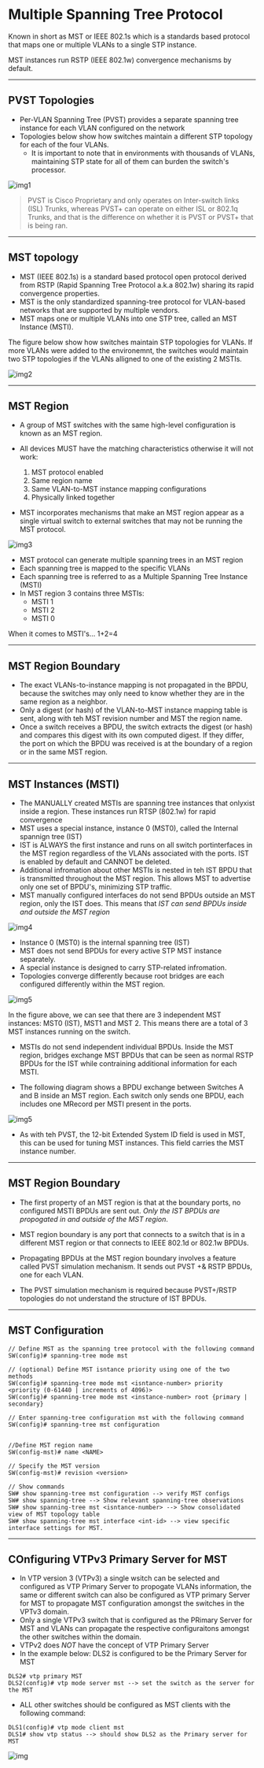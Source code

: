 # Multiple Spanning Tree Protocol

Known in short as MST or IEEE 802.1s which is a standards based protocol that maps one or multiple VLANs to a single STP instance.

MST instances run RSTP (IEEE 802.1w) convergence mechanisms by default.

---- 

## PVST Topologies

- Per-VLAN Spanning Tree (PVST) provides a separate spanning tree instance for each VLAN configured on the network
- Topologies below show how switches maintain a different STP topology for each of the four VLANs.
	- It is important to note that in environments with thousands of VLANs, maintaining STP state for all of them can burden the switch's processor.
	
![img1](img/M3-1.png)

> PVST is Cisco Proprietary and only operates on Inter-switch links (ISL) Trunks, whereas PVST+ can operate on either ISL or 802.1q Trunks, and that is the difference on whether it is PVST or PVST+ that is being ran.

----

## MST topology

- MST (IEEE 802.1s) is a standard based protocol open protocol derived from RSTP (Rapid Spanning Tree Protocol a.k.a 802.1w) sharing its rapid convergence properties.
- MST is the only standardized spanning-tree protocol for VLAN-based networks that are supported by multiple vendors.
- MST maps one or multiple VLANs into one STP tree, called an MST Instance (MSTI).

The figure below show how switches maintain STP topologies for VLANs. If more VLANs were added to the environemnt, the switches would maintain two STP topologies if the VLANs alligned to one of the existing 2 MSTIs.

![img2](img/M3-2.png)

----

## MST Region

- A group of MST switches with the same high-level configuration is known as an MST region.
- All devices MUST have the matching characteristics otherwise it will not work:
	1. MST protocol enabled
	2. Same region name
	4. Same VLAN-to-MST instance mapping configurations
	5. Physically linked together
	
- MST incorporates mechanisms that make an MST region appear as a single virtual switch to external switches that may not be running the MST protocol.

![img3](img/M3-3.png)

- MST protocol can generate multiple spanning trees in an MST region
- Each spanning tree is mapped to the specific VLANs
- Each spanning tree is referred to as a Multiple Spanning Tree Instance (MSTI)
- In MST region 3 contains three MSTIs:
	- MSTI 1
	- MSTI 2
	- MSTI 0 
	
When it comes to MSTI's... 1+2=4

----

## MST Region Boundary

- The exact VLANs-to-instance mapping is not propagated in the BPDU, because the switches may only need to know whether they are in the same region as a neighbor.
- Only a digest (or hash) of the VLAN-to-MST instance mapping table is sent, along with teh MST revision number and MST the region name.
- Once a switch receives a BPDU, the switch extracts the digest (or hash) and compares this digest with its own computed digest. If they differ, the port on which the BPDU was received is at the boundary of a region or in the same MST region.

----

## MST Instances (MSTI)

- The MANUALLY created MSTIs are spanning tree instances that onlyxist inside a region. These instances run RTSP (802.1w) for rapid convergence
- MST uses a special instance, instance 0 (MST0), called the Internal spannign tree (IST)
- IST is ALWAYS the first instance and runs on all switch portinterfaces in the MST region regardless of the VLANs associated with the ports. IST is enabled by default and CANNOT be deleted.
- Additional infromation about other MSTIs is nested in teh IST BPDU that is transmitted throughout the MST region. This allows MST to advertise only one set of BPDU's, minimizing STP traffic.
- MST manually configured interfaces do not send BPDUs outside an MST region, only the IST does. This means that *IST can send BPDUs inside and outside the MST region*

![img4](img/M3-4.png)

- Instance 0 (MST0) is the internal spanning tree (IST)
- MST does not send BPDUs for every active STP MST instance separately.
- A special instance is designed to carry STP-related infromation.
- Topologies converge differently because root bridges are each configured differently within the MST region.

![img5](img/M3-5.png)

In the figure above, we can see that there are 3 independent MST instances: MST0 (IST), MST1 and MST 2. This means there are a total of 3 MST instances running on the switch.

- MSTIs do not send independent individual BPDUs. Inside the MST region, bridges exchange MST BPDUs that can be seen as normal RSTP BPDUs for the IST while contraining additional information for each MSTI.

- The following diagram shows a BPDU exchange between Switches A and B inside an MST region. Each switch only sends one BPDU, each includes one MRecord per MSTI present in the ports.

![img5](img/M3-6.png)

- As with teh PVST, the 12-bit Extended System ID field is used in MST, this can be used for tuning MST instances. This field carries the MST instance number.

----

## MST Region Boundary 

- The first property of an MST region is that at the boundary ports, no configured MSTI BPDUs are sent out. *Only the IST BPDUs are propogated in and outside of the MST region*.

- MST region boundary is any port that connects to a switch that is in a different MST region or that connects to IEEE 802.1d or 802.1w BPDUs.

- Propagating BPDUs at the MST region boundary involves a feature called PVST simulation mechanism. It sends out PVST +& RSTP BPDUs, one for each VLAN.

- The PVST simulation mechanism is required because PVST+/RSTP topologies do not understand the structure of IST BPDUs.

----

## MST Configuration 

```
// Define MST as the spanning tree protocol with the following command
SW(config)# spanning-tree mode mst 

// (optional) Define MST isntance priority using one of the two methods 
SW(config)# spanning-tree mode mst <isntance-number> priority <priority (0-61440 | increments of 4096)>
SW(config)# spanning-tree mode mst <instance-number> root {primary | secondary}

// Enter spanning-tree configuration mst with the following command 
SW(config)# spanning-tree mst configuration 


//Define MST region name 
SW(config-mst)# name <NAME>

// Specify the MST version 
SW(config-mst)# revision <version>

// Show commands 
SW# show spanning-tree mst configuration --> verify MST configs
SW# show spanning-tree --> Show relevant spanning-tree observations
SW# show spanning-tree mst <isntance-number> --> Show consolidated view of MST topology table
SW# show spanning-tree mst interface <int-id> --> view specific interface settings for MST.
```

----

## COnfiguring VTPv3 Primary Server for MST 

- In VTP version 3 (VTPv3) a single wsitch can be selected and configured as VTP Primary Server to propogate VLANs information, the same or different switch can also be configured as VTP primary Server for MST to propagate MST configuration amongst the switches in the VPTv3 domain.
- Only a single VTPv3 switch that is configured as the PRimary Server for MST and VLANs can propagate the respective configuraitons amongst the other switches within the domain.
- VTPv2 does *NOT* have the concept of VTP Primary Server
- In the example below: DLS2 is configured to be the Primary Server for MST 

```
DLS2# vtp primary MST
DLS2(config)# vtp mode server mst --> set the switch as the server for the MST 
```

- ALL other switches should be configured as MST clients with the following command:

```
DLS1(config)# vtp mode client mst 
DLS1# show vtp status --> should show DLS2 as the Primary server for MST 
```

![img](img/M3-7.png)
